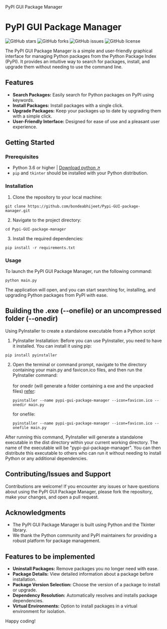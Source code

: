 <!DOCTYPE html>
<html>

<head>
    PyPI GUI Package Manager
</head>

<body>

<h1>PyPI GUI Package Manager</h1>

<img src="https://img.shields.io/github/stars/bondeabhijeet/Pypi-GUI-package-manager?style=social" alt="GitHub stars"> <img src="https://img.shields.io/github/forks/bondeabhijeet/Pypi-GUI-package-manager?style=social" alt="GitHub forks"> <img src="https://img.shields.io/github/issues/bondeabhijeet/Pypi-GUI-package-manager" alt="GitHub issues"> <img src="https://img.shields.io/github/license/bondeabhijeet/Pypi-GUI-package-manager" alt="GitHub license">

<p>The PyPI GUI Package Manager is a simple and user-friendly graphical interface for managing Python packages from the Python Package Index (PyPI). It provides an intuitive way to search for packages, install, and upgrade them without needing to use the command line.</p>

<h2>Features</h2>

<ul>
    <li><strong>Search Packages:</strong> Easily search for Python packages on PyPI using keywords.</li>
    <li><strong>Install Packages:</strong> Install packages with a single click.</li>
    <li><strong>Upgrade Packages:</strong> Keep your packages up to date by upgrading them with a simple click.</li>
    <li><strong>User-Friendly Interface:</strong> Designed for ease of use and a pleasant user experience.</li>
</ul>

<h2>Getting Started</h2>

<h3>Prerequisites</h3>

<ul>
    <li>Python 3.6 or higher | <a href="https://www.python.org/downloads/"> Download python ↗ </a> </li>
    <li><code>pip</code> and <code>tkinter</code> should be installed with your Python distribution.</li>
</ul>

<h3>Installation</h3>

<ol>
    <li>Clone the repository to your local machine:</li>
</ol>

<pre><code>git clone https://github.com/bondeabhijeet/Pypi-GUI-package-manager.git</code></pre>

<ol start="2">
    <li>Navigate to the project directory:</li>
</ol>

<pre><code>cd Pypi-GUI-package-manager</code></pre>

<ol start="3">
    <li>Install the required dependencies:</li>
</ol>

<pre><code>pip install -r requirements.txt</code></pre>

<h3>Usage</h3>

<p>To launch the PyPI GUI Package Manager, run the following command:</p>

<pre><code>python main.py</code></pre>

<p>The application will open, and you can start searching for, installing, and upgrading Python packages from PyPI with ease.</p>

<h2> Building the .exe (--onefile) or an uncompressed folder (--onedir)</h2>
<p>
    Using PyInstaller to create a standalone executable from a Python script
    <ol>
        <li>PyInstaller Installation: Before you can use PyInstaller, you need to have it installed. You can install it using pip:</li>
    </ol>
    <pre><code>pip install pyinstaller</code></pre>
    <ol start="2">
        <li>Open the terminal or command prompt, navigate to the directory containing your main.py and favicon.ico files, and then run the PyInstaller command:</li>
        <br>
        for onedir (will generate a folder containing a exe and the unpacked files) <a href="https://pyinstaller.org/en/stable/operating-mode.html#how-the-one-file-program-works">refer</a>:
        <pre><code>pyinstaller --name pypi-gui-package-manager --icon=favicon.ico --onedir main.py</code></pre>
        for onefile:
        <pre><code>pyinstaller --name pypi-gui-package-manager --icon=favicon.ico --onefile main.py</code></pre>
    </ol>
    After running this command, PyInstaller will generate a standalone executable in the dist directory within your current working directory. The name of the executable will be "pypi-gui-package-manager".
    You can then distribute this executable to others who can run it without needing to install Python or any additional dependencies.
</p>


<!-- <h2>Screenshots</h2>

<img src="screenshots/screenshot1.png" alt="Screenshot 1">

<img src="screenshots/screenshot2.png" alt="Screenshot 2"> -->

<h2>Contributing/Issues and Support</h2>

<p>Contributions are welcome! If you encounter any issues or have questions about using the PyPI GUI Package Manager, please fork the repository, make your changes, and open a pull request.</p>
<!--
<h2>License</h2>
<p>This project is licensed under the MIT License - see the <a href="LICENSE">LICENSE</a> file for details.</p>
-->
<h2>Acknowledgments</h2>

<ul>
    <li>The PyPI GUI Package Manager is built using Python and the Tkinter library.</li>
    <li>We thank the Python community and PyPI maintainers for providing a robust platform for package management.</li>
</ul>

<h2>Features to be implemented</h2>
<ul>
    <li><strong>Uninstall Packages:</strong> Remove packages you no longer need with ease.</li>
    <li><strong>Package Details:</strong> View detailed information about a package before installation.</li>
    <li><strong>Package Version Selection:</strong> Choose the version of a package to install or upgrade.</li>
    <li><strong>Dependency Resolution:</strong> Automatically resolves and installs package dependencies.</li>
    <li><strong>Virtual Environments:</strong> Option to install packages in a virtual environment for isolation.</li>
</ul>

<p>Happy coding!</p>

</body>

</html>
